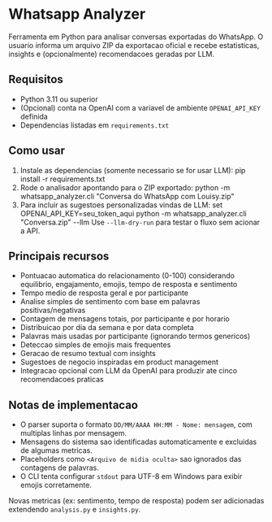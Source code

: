 ﻿# Whatsapp Analyzer

Ferramenta em Python para analisar conversas exportadas do WhatsApp. O usuario informa um arquivo ZIP da exportacao oficial e recebe estatisticas, insights e (opcionalmente) recomendacoes geradas por LLM.

## Requisitos

- Python 3.11 ou superior
- (Opcional) conta na OpenAI com a variavel de ambiente `OPENAI_API_KEY` definida
- Dependencias listadas em `requirements.txt`

## Como usar

1. Instale as dependencias (somente necessario se for usar LLM):
    pip install -r requirements.txt
2. Rode o analisador apontando para o ZIP exportado:
    python -m whatsapp_analyzer.cli "Conversa do WhatsApp com Louisy.zip"
3. Para incluir as sugestoes personalizadas vindas de LLM:
    set OPENAI_API_KEY=seu_token_aqui
    python -m whatsapp_analyzer.cli "Conversa.zip" --llm
    Use `--llm-dry-run` para testar o fluxo sem acionar a API.

## Principais recursos

- Pontuacao automatica do relacionamento (0-100) considerando equilibrio, engajamento, emojis, tempo de resposta e sentimento
- Tempo medio de resposta geral e por participante
- Analise simples de sentimento com base em palavras positivas/negativas
- Contagem de mensagens totais, por participante e por horario
- Distribuicao por dia da semana e por data completa
- Palavras mais usadas por participante (ignorando termos genericos)
- Deteccao simples de emojis mais frequentes
- Geracao de resumo textual com insights
- Sugestoes de negocio inspiradas em product management
- Integracao opcional com LLM da OpenAI para produzir ate cinco recomendacoes praticas

## Notas de implementacao

- O parser suporta o formato `DD/MM/AAAA HH:MM - Nome: mensagem`, com multiplas linhas por mensagem.
- Mensagens do sistema sao identificadas automaticamente e excluidas de algumas metricas.
- Placeholders como `<Arquivo de midia oculta>` sao ignorados das contagens de palavras.
- O CLI tenta configurar `stdout` para UTF-8 em Windows para exibir emojis corretamente.

Novas metricas (ex: sentimento, tempo de resposta) podem ser adicionadas extendendo `analysis.py` e `insights.py`.
